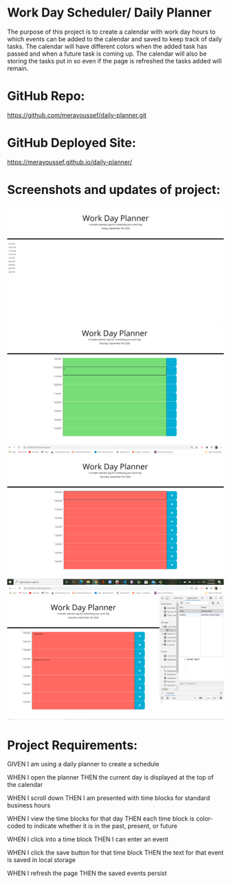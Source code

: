 # Work Day Scheduler/ Daily Planner
The purpose of this project is to create a calendar with work day hours to which events can be added to the calendar and saved to keep track of daily tasks. The calendar will have different colors when the added task has passed and when a future task is coming up. The calendar will also be storing the tasks put in so even if the page is refreshed the tasks added will remain.


# GitHub Repo:
https://github.com/merayoussef/daily-planner.git



# GitHub Deployed Site:
 https://merayoussef.github.io/daily-planner/



# Screenshots and updates of project:

![picture](assets/images/date-time.PNG)
![picture](assets/images/time-layout-and-button.PNG)
![picture](assets/images/fixed-hour-color-based-on-time-of-day.PNG)
![picture](assets/images/saved-tasks-in-localstorage.PNG)



# Project Requirements:
GIVEN I am using a daily planner to create a schedule

WHEN I open the planner THEN the current day is displayed at the top of the calendar

WHEN I scroll down THEN I am presented with time blocks for standard business hours

WHEN I view the time blocks for that day THEN each time block is color-coded to indicate whether it is in the past, present, or future

WHEN I click into a time block THEN I can enter an event

WHEN I click the save button for that time block THEN the text for that event is saved in local storage

WHEN I refresh the page THEN the saved events persist
